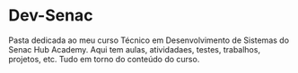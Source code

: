 # Dev-Senac
Pasta dedicada ao meu curso Técnico em Desenvolvimento de Sistemas do Senac Hub Academy. Aqui tem aulas, atividadaes, testes, trabalhos, projetos, etc. Tudo em torno do conteúdo do curso.
